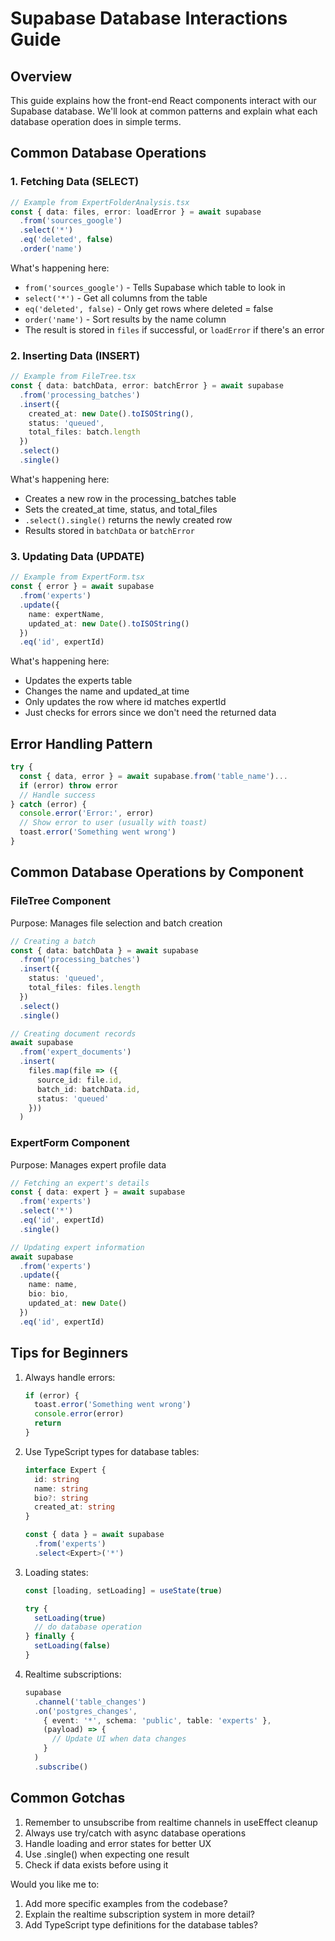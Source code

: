 # Supabase Database Interactions Guide

## Overview
This guide explains how the front-end React components interact with our Supabase database. We'll look at common patterns and explain what each database operation does in simple terms.

## Common Database Operations

### 1. Fetching Data (SELECT)
```typescript
// Example from ExpertFolderAnalysis.tsx
const { data: files, error: loadError } = await supabase
  .from('sources_google')
  .select('*')
  .eq('deleted', false)
  .order('name')
```
What's happening here:
- `from('sources_google')` - Tells Supabase which table to look in
- `select('*')` - Get all columns from the table
- `eq('deleted', false)` - Only get rows where deleted = false
- `order('name')` - Sort results by the name column
- The result is stored in `files` if successful, or `loadError` if there's an error

### 2. Inserting Data (INSERT)
```typescript
// Example from FileTree.tsx
const { data: batchData, error: batchError } = await supabase
  .from('processing_batches')
  .insert({
    created_at: new Date().toISOString(),
    status: 'queued',
    total_files: batch.length
  })
  .select()
  .single()
```
What's happening here:
- Creates a new row in the processing_batches table
- Sets the created_at time, status, and total_files
- `.select().single()` returns the newly created row
- Results stored in `batchData` or `batchError`

### 3. Updating Data (UPDATE)
```typescript
// Example from ExpertForm.tsx
const { error } = await supabase
  .from('experts')
  .update({ 
    name: expertName,
    updated_at: new Date().toISOString() 
  })
  .eq('id', expertId)
```
What's happening here:
- Updates the experts table
- Changes the name and updated_at time
- Only updates the row where id matches expertId
- Just checks for errors since we don't need the returned data

## Error Handling Pattern
```typescript
try {
  const { data, error } = await supabase.from('table_name')...
  if (error) throw error
  // Handle success
} catch (error) {
  console.error('Error:', error)
  // Show error to user (usually with toast)
  toast.error('Something went wrong')
}
```

## Common Database Operations by Component

### FileTree Component
Purpose: Manages file selection and batch creation
```typescript
// Creating a batch
const { data: batchData } = await supabase
  .from('processing_batches')
  .insert({
    status: 'queued',
    total_files: files.length
  })
  .select()
  .single()

// Creating document records
await supabase
  .from('expert_documents')
  .insert(
    files.map(file => ({
      source_id: file.id,
      batch_id: batchData.id,
      status: 'queued'
    }))
  )
```

### ExpertForm Component
Purpose: Manages expert profile data
```typescript
// Fetching an expert's details
const { data: expert } = await supabase
  .from('experts')
  .select('*')
  .eq('id', expertId)
  .single()

// Updating expert information
await supabase
  .from('experts')
  .update({
    name: name,
    bio: bio,
    updated_at: new Date()
  })
  .eq('id', expertId)
```

## Tips for Beginners
1. Always handle errors:
   ```typescript
   if (error) {
     toast.error('Something went wrong')
     console.error(error)
     return
   }
   ```

2. Use TypeScript types for database tables:
   ```typescript
   interface Expert {
     id: string
     name: string
     bio?: string
     created_at: string
   }

   const { data } = await supabase
     .from('experts')
     .select<Expert>('*')
   ```

3. Loading states:
   ```typescript
   const [loading, setLoading] = useState(true)
   
   try {
     setLoading(true)
     // do database operation
   } finally {
     setLoading(false)
   }
   ```

4. Realtime subscriptions:
   ```typescript
   supabase
     .channel('table_changes')
     .on('postgres_changes', 
       { event: '*', schema: 'public', table: 'experts' },
       (payload) => {
         // Update UI when data changes
       }
     )
     .subscribe()
   ```

## Common Gotchas
1. Remember to unsubscribe from realtime channels in useEffect cleanup
2. Always use try/catch with async database operations
3. Handle loading and error states for better UX
4. Use .single() when expecting one result
5. Check if data exists before using it

Would you like me to:
1. Add more specific examples from the codebase?
2. Explain the realtime subscription system in more detail?
3. Add TypeScript type definitions for the database tables?